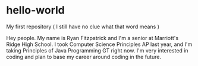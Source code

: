 # hello-world
My first repository ( I still have no clue what that word means )

Hey people. My name is Ryan Fitzpatrick and I'm a senior at Marriott's Ridge High School. 
I took Computer Science Principles AP last year, and I'm taking Principles of Java Programming GT right now.
I'm very interested in coding and plan to base my career around coding in the future.
